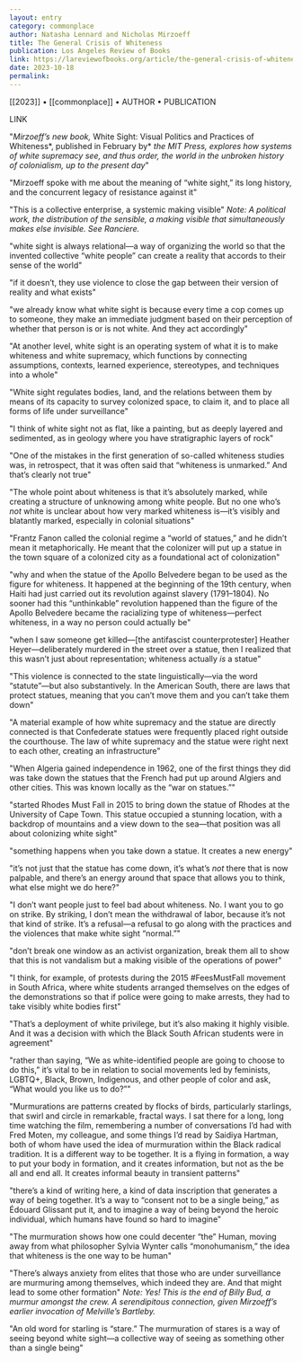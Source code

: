 ```yaml
---
layout: entry
category: commonplace
author: Natasha Lennard and Nicholas Mirzoeff
title: The General Crisis of Whiteness
publication: Los Angeles Review of Books
link: https://lareviewofbooks.org/article/the-general-crisis-of-whiteness-a-conversation-with-nicholas-mirzoeff/
date: 2023-10-18
permalink:
---
```


[[2023]] • [[commonplace]] • AUTHOR • PUBLICATION

LINK

"*Mirzoeff’s new book,* White Sight: Visual Politics and Practices of Whiteness*, published in February by* *the* *MIT Press, explores how systems of white supremacy see, and thus order, the world in the unbroken history of colonialism, up to the present day*"

"Mirzoeff spoke with me about the meaning of “white sight,” its long history, and the concurrent legacy of resistance against it"

"This is a collective enterprise, a systemic making visible"
*Note: A political work, the distribution of the sensible, a making visible that simultaneously makes else invisible. See Ranciere.*


"white sight is always relational—a way of organizing the world so that the invented collective “white people” can create a reality that accords to their sense of the world"

"if it doesn’t, they use violence to close the gap between their version of reality and what exists"

"we already know what white sight is because every time a cop comes up to someone, they make an immediate judgment based on their perception of whether that person is or is not white. And they act accordingly"

"At another level, white sight is an operating system of what it is to make whiteness and white supremacy, which functions by connecting assumptions, contexts, learned experience, stereotypes, and techniques into a whole"

"White sight regulates bodies, land, and the relations between them by means of its capacity to survey colonized space, to claim it, and to place all forms of life under surveillance"

"I think of white sight not as flat, like a painting, but as deeply layered and sedimented, as in geology where you have stratigraphic layers of rock"

"One of the mistakes in the first generation of so-called whiteness studies was, in retrospect, that it was often said that “whiteness is unmarked.” And that’s clearly not true"

"The whole point about whiteness is that it’s absolutely marked, while creating a structure of unknowing among white people. But no one who’s *not* white is unclear about how very marked whiteness is—it’s visibly and blatantly marked, especially in colonial situations"

"Frantz Fanon called the colonial regime a “world of statues,” and he didn’t mean it metaphorically. He meant that the colonizer will put up a statue in the town square of a colonized city as a foundational act of colonization"

"why and when the statue of the Apollo Belvedere began to be used as the figure for whiteness. It happened at the beginning of the 19th century, when Haiti had just carried out its revolution against slavery (1791–1804). No sooner had this “unthinkable” revolution happened than the figure of the Apollo Belvedere became the racializing type of whiteness—perfect whiteness, in a way no person could actually be"

"when I saw someone get killed—[the antifascist counterprotester] Heather Heyer—deliberately murdered in the street over a statue, then I realized that this wasn’t just about representation; whiteness actually *is* a statue"

"This violence is connected to the state linguistically—via the word “statute”—but also substantively. In the American South, there are laws that protect statues, meaning that you can’t move them and you can’t take them down"

"A material example of how white supremacy and the statue are directly connected is that Confederate statues were frequently placed right outside the courthouse. The law of white supremacy and the statue were right next to each other, creating an infrastructure"

"When Algeria gained independence in 1962, one of the first things they did was take down the statues that the French had put up around Algiers and other cities. This was known locally as the “war on statues.”"

"started Rhodes Must Fall in 2015 to bring down the statue of Rhodes at the University of Cape Town. This statue occupied a stunning location, with a backdrop of mountains and a view down to the sea—that position was all about colonizing white sight"

"something happens when you take down a statue. It creates a new energy"

"it’s not just that the statue has come down, it’s what’s *not* there that is now palpable, and there’s an energy around that space that allows you to think, what else might we do here?"

"I don’t want people just to feel bad about whiteness. No. I want you to go on strike. By striking, I don’t mean the withdrawal of labor, because it’s not that kind of strike. It’s a refusal—a refusal to go along with the practices and the violences that make white sight “normal.”"

"don’t break one window as an activist organization, break them all to show that this is not vandalism but a making visible of the operations of power"

"I think, for example, of protests during the 2015 #FeesMustFall movement in South Africa, where white students arranged themselves on the edges of the demonstrations so that if police were going to make arrests, they had to take visibly white bodies first"

"That’s a deployment of white privilege, but it’s also making it highly visible. And it was a decision with which the Black South African students were in agreement"

"rather than saying, “We as white-identified people are going to choose to do this,” it’s vital to be in relation to social movements led by feminists, LGBTQ+, Black, Brown, Indigenous, and other people of color and ask, “What would you like us to do?”"

"Murmurations are patterns created by flocks of birds, particularly starlings, that swirl and circle in remarkable, fractal ways. I sat there for a long, long time watching the film, remembering a number of conversations I’d had with Fred Moten, my colleague, and some things I’d read by Saidiya Hartman, both of whom have used the idea of murmuration within the Black radical tradition. It is a different way to be together. It is a flying in formation, a way to put your body in formation, and it creates information, but not as the be all and end all. It creates informal beauty in transient patterns"

"there’s a kind of writing here, a kind of data inscription that generates a way of being together. It’s a way to “consent not to be a single being,” as Édouard Glissant put it, and to imagine a way of being beyond the heroic individual, which humans have found so hard to imagine"

"The murmuration shows how one could decenter “the” Human, moving away from what philosopher Sylvia Wynter calls “monohumanism,” the idea that whiteness is the one way to be human"

"There’s always anxiety from elites that those who are under surveillance are murmuring among themselves, which indeed they are. And that might lead to some other formation"
*Note: Yes! This is the end of Billy Bud, a murmur amongst the crew. A serendipitous connection, given Mirzoeff’s earlier invocation of Melville’s Bartleby.*


"An old word for starling is “stare.” The murmuration of stares is a way of seeing beyond white sight—a collective way of seeing as something other than a single being"
